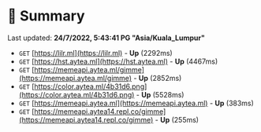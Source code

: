 # 📖 Summary
Last updated: **24/7/2022, 5:43:41 PG "Asia/Kuala_Lumpur"**

- `GET` [https://lilr.ml](https://lilr.ml) - **Up** (2292ms)
- `GET` [https://hst.aytea.ml](https://hst.aytea.ml) - **Up** (4467ms)
- `GET` [https://memeapi.aytea.ml/gimme](https://memeapi.aytea.ml/gimme) - **Up** (2852ms)
- `GET` [https://color.aytea.ml/4b31d6.png](https://color.aytea.ml/4b31d6.png) - **Up** (5528ms)
- `GET` [https://memeapi.aytea.ml](https://memeapi.aytea.ml) - **Up** (383ms)
- `GET` [https://memeapi.aytea14.repl.co/gimme](https://memeapi.aytea14.repl.co/gimme) - **Up** (255ms)
